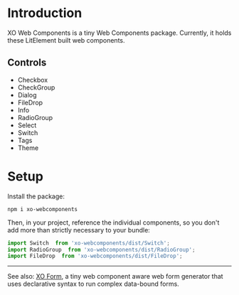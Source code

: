 # Introduction

XO Web Components is a tiny Web Components package. Currently, it holds these LitElement built web components.

## Controls

- Checkbox
- CheckGroup
- Dialog
- FileDrop
- Info
- RadioGroup
- Select
- Switch
- Tags
- Theme

# Setup

Install the package:

`npm i xo-webcomponents`

Then, in your project, reference the individual components, so you don't add more than strictly necessary to your bundle:

```js
import Switch  from 'xo-webcomponents/dist/Switch';
import RadioGroup  from 'xo-webcomponents/dist/RadioGroup';
import FileDrop  from 'xo-webcomponents/dist/FileDrop';
```

---

See also: [XO Form](https://www.npmjs.com/package/xo-form), a tiny web component aware web form generator that uses declarative syntax to run complex data-bound forms.